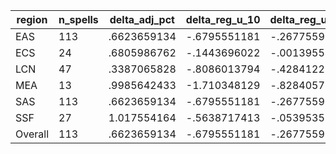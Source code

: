 region|n_spells|delta_adj_pct|delta_reg_u_10|delta_reg_u_20|delta_reg_u_30|delta_reg_u_40|delta_reg_u_50|delta_reg_u_60|delta_reg_u_70|delta_reg_u_80|delta_reg_u_90
---|---|---|---|---|---|---|---|---|---|---|---
EAS|113|.6623659134|-.6795551181|-.2677559257|-.0498074777|.3107195497|.580016613|.8356872797|1.002582788|1.638466477|2.140398264
ECS|24|.6805986762|-.1443696022|-.0013955832|.1183042526|.1756620407|.4949632585|.764649868|1.004411697|1.412716746|1.645136476
LCN|47|.3387065828|-.8086013794|-.4284122884|-.1785914153|.0239906311|.2448914796|.496730268|.5525708795|1.089253068|1.834116817
MEA|13|.9985642433|-1.710348129|-.8284057379|-.4483642578|.8255901337|1.203983307|1.715368271|1.902871132|3.082644701|3.189684629
SAS|113|.6623659134|-.6795551181|-.2677559257|-.0498074777|.3107195497|.580016613|.8356872797|1.002582788|1.638466477|2.140398264
SSF|27|1.017554164|-.5638717413|-.0539535508|.1339449137|.6258043647|.9023186564|1.048017859|1.345901489|2.141991138|2.687920809
Overall|113|.6623659134|-.6795551181|-.2677559257|-.0498074777|.3107195497|.580016613|.8356872797|1.002582788|1.638466477|2.140398264
